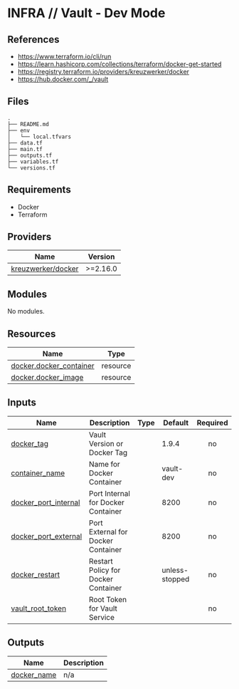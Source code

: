 # INFRA // Vault - Dev Mode

## References

- https://www.terraform.io/cli/run
- https://learn.hashicorp.com/collections/terraform/docker-get-started
- https://registry.terraform.io/providers/kreuzwerker/docker
- https://hub.docker.com/_/vault

## Files

```
.
├── README.md
├── env
│   └── local.tfvars
├── data.tf
├── main.tf
├── outputs.tf
├── variables.tf
└── versions.tf
```

## Requirements

- Docker
- Terraform

## Providers

| Name | Version |
|------|---------|
| <a name="docker"></a> [kreuzwerker/docker](https://registry.terraform.io/providers/kreuzwerker/docker) | >=2.16.0 |

## Modules

No modules.

## Resources

| Name | Type |
|------|------|
| [docker.docker_container](https://registry.terraform.io/providers/kreuzwerker/docker/latest/docs/resources/container) | resource |
| [docker.docker_image](https://registry.terraform.io/providers/kreuzwerker/docker/latest/docs/resources/image) | resource |

## Inputs

| Name | Description | Type | Default | Required |
|------|-------------|------|---------|:--------:|
| <a name="docker_tag"></a> [docker_tag](#) | Vault Version or Docker Tag |  | 1.9.4 | no |
| <a name="container_name"></a> [container_name](#) | Name for Docker Container |  | vault-dev | no |
| <a name="docker_port_internal"></a> [docker_port_internal](#) | Port Internal for Docker Container |  | 8200 | no |
| <a name="docker_port_external"></a> [docker_port_external](#) | Port External for Docker Container |  | 8200 | no |
| <a name="docker_restart"></a> [docker_restart](#) | Restart Policy for Docker Container |  | unless-stopped | no |
| <a name="vault_root_token"></a> [vault_root_token](#) | Root Token for Vault Service |  |  | no |

## Outputs

| Name | Description |
|------|-------------|
| <a name="docker_name"></a> [docker_name](#) | n/a |

